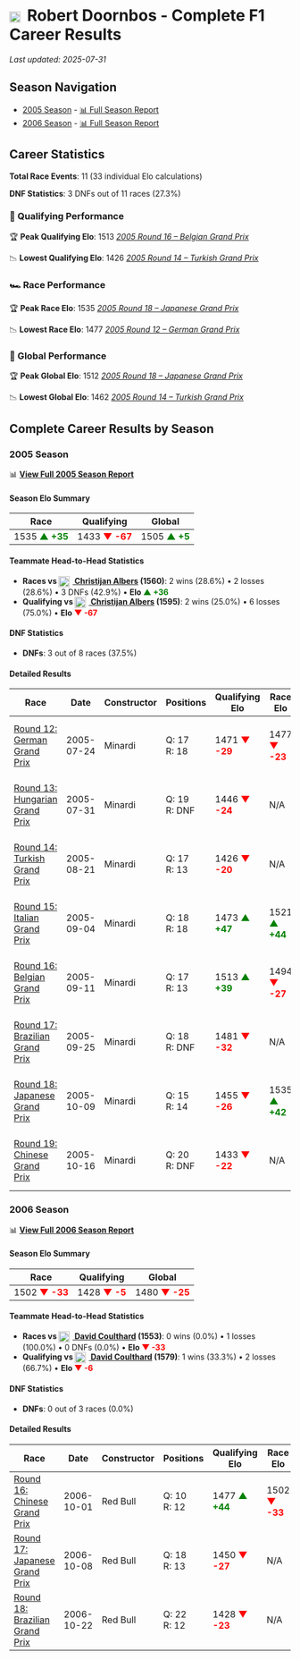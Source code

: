 # <img src="https://upload.wikimedia.org/wikipedia/commons/2/20/Flag_of_the_Netherlands.svg" alt="Netherlands" width="20" height="auto" style="vertical-align: middle; margin-right: 5px;" onerror="this.outerHTML='🇳🇱'; this.style.marginRight='5px';"/> Robert Doornbos - Complete F1 Career Results

*Last updated: 2025-07-31*

## Season Navigation

- [2005 Season](#2005-season) - [📊 Full Season Report](../seasons/2005-season-report)
- [2006 Season](#2006-season) - [📊 Full Season Report](../seasons/2006-season-report)

## Career Statistics

**Total Race Events**: 11 (33 individual Elo calculations)

**DNF Statistics**: 3 DNFs out of 11 races (27.3%)

### 🏁 Qualifying Performance

🏆 **Peak Qualifying Elo**: 1513
   *[2005 Round 16 – Belgian Grand Prix](../seasons/2005-season-report#round-16-belgian-grand-prix)*

📉 **Lowest Qualifying Elo**: 1426
   *[2005 Round 14 – Turkish Grand Prix](../seasons/2005-season-report#round-14-turkish-grand-prix)*

### 🏎️ Race Performance

🏆 **Peak Race Elo**: 1535
   *[2005 Round 18 – Japanese Grand Prix](../seasons/2005-season-report#round-18-japanese-grand-prix)*

📉 **Lowest Race Elo**: 1477
   *[2005 Round 12 – German Grand Prix](../seasons/2005-season-report#round-12-german-grand-prix)*

### 🌟 Global Performance

🏆 **Peak Global Elo**: 1512
   *[2005 Round 18 – Japanese Grand Prix](../seasons/2005-season-report#round-18-japanese-grand-prix)*

📉 **Lowest Global Elo**: 1462
   *[2005 Round 14 – Turkish Grand Prix](../seasons/2005-season-report#round-14-turkish-grand-prix)*


## Complete Career Results by Season

### 2005 Season

📊 **[View Full 2005 Season Report](../seasons/2005-season-report)**

#### Season Elo Summary

| Race | Qualifying | Global |
|------|------------|--------|
| 1535 **<span style="color: green;">▲ +35</span>** | 1433 **<span style="color: red;">▼ -67</span>** | 1505 **<span style="color: green;">▲ +5</span>** |

#### Teammate Head-to-Head Statistics

- **Races vs [<img src="https://upload.wikimedia.org/wikipedia/commons/2/20/Flag_of_the_Netherlands.svg" alt="Netherlands" width="20" height="auto" style="vertical-align: middle; margin-right: 5px;" onerror="this.outerHTML='🇳🇱'; this.style.marginRight='5px';"/> Christijan Albers](christijan-albers) (1560)**: 2 wins (28.6%) • 2 losses (28.6%) • 3 DNFs (42.9%) • **Elo **<span style="color: green;">▲ +36</span>****
- **Qualifying vs [<img src="https://upload.wikimedia.org/wikipedia/commons/2/20/Flag_of_the_Netherlands.svg" alt="Netherlands" width="20" height="auto" style="vertical-align: middle; margin-right: 5px;" onerror="this.outerHTML='🇳🇱'; this.style.marginRight='5px';"/> Christijan Albers](christijan-albers) (1595)**: 2 wins (25.0%) • 6 losses (75.0%) • **Elo **<span style="color: red;">▼ -67</span>****


#### DNF Statistics

- **DNFs**: 3 out of 8 races (37.5%)

#### Detailed Results

| Race | Date | Constructor | Positions | Qualifying Elo | Race Elo | Global Elo | Teammate |
|------|------|-------------|-----------|----------------|----------|------------|----------|
| [Round 12: German Grand Prix](../seasons/2005-season-report#round-12-german-grand-prix) | 2005-07-24 | Minardi | Q: 17<br/>R: 18 | 1471 **<span style="color: red;">▼ -29</span>** | 1477 **<span style="color: red;">▼ -23</span>** | 1475 **<span style="color: red;">▼ -25</span>** | [<img src="https://upload.wikimedia.org/wikipedia/commons/2/20/Flag_of_the_Netherlands.svg" alt="Netherlands" width="20" height="auto" style="vertical-align: middle; margin-right: 5px;" onerror="this.outerHTML='🇳🇱'; this.style.marginRight='5px';"/> Christijan Albers](christijan-albers)<br/>Q: 16<br/>R: 13 |
| [Round 13: Hungarian Grand Prix](../seasons/2005-season-report#round-13-hungarian-grand-prix) | 2005-07-31 | Minardi | Q: 19<br/>R: DNF | 1446 **<span style="color: red;">▼ -24</span>** | N/A | 1468 **<span style="color: red;">▼ -7</span>** | [<img src="https://upload.wikimedia.org/wikipedia/commons/2/20/Flag_of_the_Netherlands.svg" alt="Netherlands" width="20" height="auto" style="vertical-align: middle; margin-right: 5px;" onerror="this.outerHTML='🇳🇱'; this.style.marginRight='5px';"/> Christijan Albers](christijan-albers)<br/>Q: 17<br/>R: DNF |
| [Round 14: Turkish Grand Prix](../seasons/2005-season-report#round-14-turkish-grand-prix) | 2005-08-21 | Minardi | Q: 17<br/>R: 13 | 1426 **<span style="color: red;">▼ -20</span>** | N/A | 1462 **<span style="color: red;">▼ -6</span>** | [<img src="https://upload.wikimedia.org/wikipedia/commons/2/20/Flag_of_the_Netherlands.svg" alt="Netherlands" width="20" height="auto" style="vertical-align: middle; margin-right: 5px;" onerror="this.outerHTML='🇳🇱'; this.style.marginRight='5px';"/> Christijan Albers](christijan-albers)<br/>Q: 15<br/>R: DNF |
| [Round 15: Italian Grand Prix](../seasons/2005-season-report#round-15-italian-grand-prix) | 2005-09-04 | Minardi | Q: 18<br/>R: 18 | 1473 **<span style="color: green;">▲ +47</span>** | 1521 **<span style="color: green;">▲ +44</span>** | 1507 **<span style="color: green;">▲ +45</span>** | [<img src="https://upload.wikimedia.org/wikipedia/commons/2/20/Flag_of_the_Netherlands.svg" alt="Netherlands" width="20" height="auto" style="vertical-align: middle; margin-right: 5px;" onerror="this.outerHTML='🇳🇱'; this.style.marginRight='5px';"/> Christijan Albers](christijan-albers)<br/>Q: 20<br/>R: 19 |
| [Round 16: Belgian Grand Prix](../seasons/2005-season-report#round-16-belgian-grand-prix) | 2005-09-11 | Minardi | Q: 17<br/>R: 13 | 1513 **<span style="color: green;">▲ +39</span>** | 1494 **<span style="color: red;">▼ -27</span>** | 1500 **<span style="color: red;">▼ -7</span>** | [<img src="https://upload.wikimedia.org/wikipedia/commons/2/20/Flag_of_the_Netherlands.svg" alt="Netherlands" width="20" height="auto" style="vertical-align: middle; margin-right: 5px;" onerror="this.outerHTML='🇳🇱'; this.style.marginRight='5px';"/> Christijan Albers](christijan-albers)<br/>Q: 18<br/>R: 12 |
| [Round 17: Brazilian Grand Prix](../seasons/2005-season-report#round-17-brazilian-grand-prix) | 2005-09-25 | Minardi | Q: 18<br/>R: DNF | 1481 **<span style="color: red;">▼ -32</span>** | N/A | 1490 **<span style="color: red;">▼ -10</span>** | [<img src="https://upload.wikimedia.org/wikipedia/commons/2/20/Flag_of_the_Netherlands.svg" alt="Netherlands" width="20" height="auto" style="vertical-align: middle; margin-right: 5px;" onerror="this.outerHTML='🇳🇱'; this.style.marginRight='5px';"/> Christijan Albers](christijan-albers)<br/>Q: 16<br/>R: 14 |
| [Round 18: Japanese Grand Prix](../seasons/2005-season-report#round-18-japanese-grand-prix) | 2005-10-09 | Minardi | Q: 15<br/>R: 14 | 1455 **<span style="color: red;">▼ -26</span>** | 1535 **<span style="color: green;">▲ +42</span>** | 1512 **<span style="color: green;">▲ +22</span>** | [<img src="https://upload.wikimedia.org/wikipedia/commons/2/20/Flag_of_the_Netherlands.svg" alt="Netherlands" width="20" height="auto" style="vertical-align: middle; margin-right: 5px;" onerror="this.outerHTML='🇳🇱'; this.style.marginRight='5px';"/> Christijan Albers](christijan-albers)<br/>Q: 13<br/>R: 16 |
| [Round 19: Chinese Grand Prix](../seasons/2005-season-report#round-19-chinese-grand-prix) | 2005-10-16 | Minardi | Q: 20<br/>R: DNF | 1433 **<span style="color: red;">▼ -22</span>** | N/A | 1505 **<span style="color: red;">▼ -7</span>** | [<img src="https://upload.wikimedia.org/wikipedia/commons/2/20/Flag_of_the_Netherlands.svg" alt="Netherlands" width="20" height="auto" style="vertical-align: middle; margin-right: 5px;" onerror="this.outerHTML='🇳🇱'; this.style.marginRight='5px';"/> Christijan Albers](christijan-albers)<br/>Q: 18<br/>R: DNF |

### 2006 Season

📊 **[View Full 2006 Season Report](../seasons/2006-season-report)**

#### Season Elo Summary

| Race | Qualifying | Global |
|------|------------|--------|
| 1502 **<span style="color: red;">▼ -33</span>** | 1428 **<span style="color: red;">▼ -5</span>** | 1480 **<span style="color: red;">▼ -25</span>** |

#### Teammate Head-to-Head Statistics

- **Races vs [<img src="https://upload.wikimedia.org/wikipedia/commons/thumb/8/83/Flag_of_the_United_Kingdom_%283-5%29.svg/512px-Flag_of_the_United_Kingdom_%283-5%29.svg.png?20250726143817" alt="United Kingdom" width="20" height="auto" style="vertical-align: middle; margin-right: 5px;" onerror="this.outerHTML='🇬🇧'; this.style.marginRight='5px';"/> David Coulthard](david-coulthard) (1553)**: 0 wins (0.0%) • 1 losses (100.0%) • 0 DNFs (0.0%) • **Elo **<span style="color: red;">▼ -33</span>****
- **Qualifying vs [<img src="https://upload.wikimedia.org/wikipedia/commons/thumb/8/83/Flag_of_the_United_Kingdom_%283-5%29.svg/512px-Flag_of_the_United_Kingdom_%283-5%29.svg.png?20250726143817" alt="United Kingdom" width="20" height="auto" style="vertical-align: middle; margin-right: 5px;" onerror="this.outerHTML='🇬🇧'; this.style.marginRight='5px';"/> David Coulthard](david-coulthard) (1579)**: 1 wins (33.3%) • 2 losses (66.7%) • **Elo **<span style="color: red;">▼ -6</span>****


#### DNF Statistics

- **DNFs**: 0 out of 3 races (0.0%)

#### Detailed Results

| Race | Date | Constructor | Positions | Qualifying Elo | Race Elo | Global Elo | Teammate |
|------|------|-------------|-----------|----------------|----------|------------|----------|
| [Round 16: Chinese Grand Prix](../seasons/2006-season-report#round-16-chinese-grand-prix) | 2006-10-01 | Red Bull | Q: 10<br/>R: 12 | 1477 **<span style="color: green;">▲ +44</span>** | 1502 **<span style="color: red;">▼ -33</span>** | 1495 **<span style="color: red;">▼ -10</span>** | [<img src="https://upload.wikimedia.org/wikipedia/commons/thumb/8/83/Flag_of_the_United_Kingdom_%283-5%29.svg/512px-Flag_of_the_United_Kingdom_%283-5%29.svg.png?20250726143817" alt="United Kingdom" width="20" height="auto" style="vertical-align: middle; margin-right: 5px;" onerror="this.outerHTML='🇬🇧'; this.style.marginRight='5px';"/> David Coulthard](david-coulthard)<br/>Q: 12<br/>R: 9 |
| [Round 17: Japanese Grand Prix](../seasons/2006-season-report#round-17-japanese-grand-prix) | 2006-10-08 | Red Bull | Q: 18<br/>R: 13 | 1450 **<span style="color: red;">▼ -27</span>** | N/A | 1487 **<span style="color: red;">▼ -8</span>** | [<img src="https://upload.wikimedia.org/wikipedia/commons/thumb/8/83/Flag_of_the_United_Kingdom_%283-5%29.svg/512px-Flag_of_the_United_Kingdom_%283-5%29.svg.png?20250726143817" alt="United Kingdom" width="20" height="auto" style="vertical-align: middle; margin-right: 5px;" onerror="this.outerHTML='🇬🇧'; this.style.marginRight='5px';"/> David Coulthard](david-coulthard)<br/>Q: 17<br/>R: DNF |
| [Round 18: Brazilian Grand Prix](../seasons/2006-season-report#round-18-brazilian-grand-prix) | 2006-10-22 | Red Bull | Q: 22<br/>R: 12 | 1428 **<span style="color: red;">▼ -23</span>** | N/A | 1480 **<span style="color: red;">▼ -7</span>** | [<img src="https://upload.wikimedia.org/wikipedia/commons/thumb/8/83/Flag_of_the_United_Kingdom_%283-5%29.svg/512px-Flag_of_the_United_Kingdom_%283-5%29.svg.png?20250726143817" alt="United Kingdom" width="20" height="auto" style="vertical-align: middle; margin-right: 5px;" onerror="this.outerHTML='🇬🇧'; this.style.marginRight='5px';"/> David Coulthard](david-coulthard)<br/>Q: 18<br/>R: DNF |

